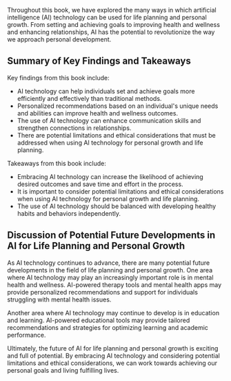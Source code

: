 
Throughout this book, we have explored the many ways in which artificial intelligence (AI) technology can be used for life planning and personal growth. From setting and achieving goals to improving health and wellness and enhancing relationships, AI has the potential to revolutionize the way we approach personal development.

Summary of Key Findings and Takeaways
-------------------------------------

Key findings from this book include:

* AI technology can help individuals set and achieve goals more efficiently and effectively than traditional methods.
* Personalized recommendations based on an individual's unique needs and abilities can improve health and wellness outcomes.
* The use of AI technology can enhance communication skills and strengthen connections in relationships.
* There are potential limitations and ethical considerations that must be addressed when using AI technology for personal growth and life planning.

Takeaways from this book include:

* Embracing AI technology can increase the likelihood of achieving desired outcomes and save time and effort in the process.
* It is important to consider potential limitations and ethical considerations when using AI technology for personal growth and life planning.
* The use of AI technology should be balanced with developing healthy habits and behaviors independently.

Discussion of Potential Future Developments in AI for Life Planning and Personal Growth
---------------------------------------------------------------------------------------

As AI technology continues to advance, there are many potential future developments in the field of life planning and personal growth. One area where AI technology may play an increasingly important role is in mental health and wellness. AI-powered therapy tools and mental health apps may provide personalized recommendations and support for individuals struggling with mental health issues.

Another area where AI technology may continue to develop is in education and learning. AI-powered educational tools may provide tailored recommendations and strategies for optimizing learning and academic performance.

Ultimately, the future of AI for life planning and personal growth is exciting and full of potential. By embracing AI technology and considering potential limitations and ethical considerations, we can work towards achieving our personal goals and living fulfilling lives.